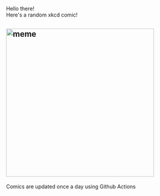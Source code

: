 Hello there! <br>Here's a random xkcd comic!<br>
## <img src="https://imgs.xkcd.com/comics/train.png" alt="meme" width="400"/><br>
Comics are updated once a day using Github Actions